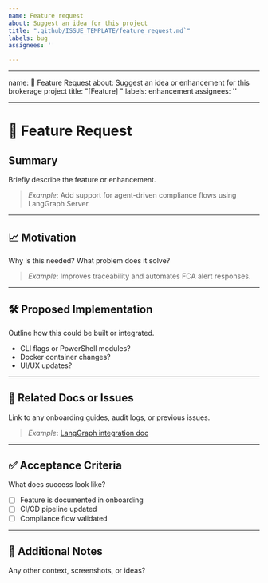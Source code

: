 ```yaml
---
name: Feature request
about: Suggest an idea for this project
title: ".github/ISSUE_TEMPLATE/feature_request.md`"
labels: bug
assignees: ''

---
```


---
name: 🚀 Feature Request
about: Suggest an idea or enhancement for this brokerage project
title: "[Feature] "
labels: enhancement
assignees: ''

---

# 🚀 Feature Request

## Summary
Briefly describe the feature or enhancement.

> _Example_: Add support for agent-driven compliance flows using LangGraph Server.

---

## 📈 Motivation
Why is this needed? What problem does it solve?

> _Example_: Improves traceability and automates FCA alert responses.

---

## 🛠️ Proposed Implementation
Outline how this could be built or integrated.

- CLI flags or PowerShell modules?
- Docker container changes?
- UI/UX updates?

---

## 📎 Related Docs or Issues
Link to any onboarding guides, audit logs, or previous issues.

> _Example_: [LangGraph integration doc](../docs/langgraph_setup.md)

---

## ✅ Acceptance Criteria
What does success look like?

- [ ] Feature is documented in onboarding
- [ ] CI/CD pipeline updated
- [ ] Compliance flow validated

---

## 💬 Additional Notes
Any other context, screenshots, or ideas?
